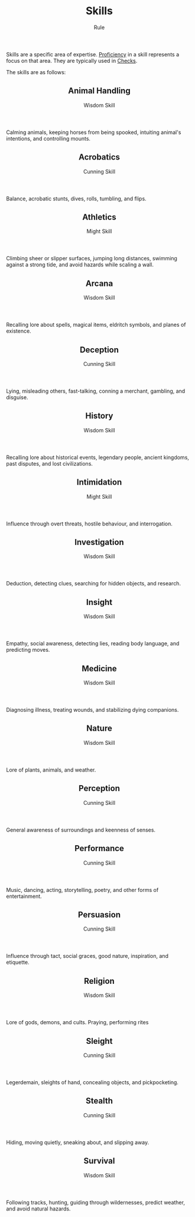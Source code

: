 <header>

# Skills

<p class="subheading">Rule</p>

</header>

Skills are a specific area of expertise. [Proficiency](pages/rules/proficiency.md) in a skill represents a focus on that area. They are typically used in [Checks](pages/rules/rolling/checks.md).

The skills are as follows:

<section class="small summaries">

<section class="summary">

<header>

## Animal Handling

Wisdom Skill

</header>

Calming animals, keeping horses from being spooked, intuiting animal's intentions, and controlling mounts.

</section>

<section class="summary">

<header>

## Acrobatics

Cunning Skill

</header>

Balance, acrobatic stunts, dives, rolls, tumbling, and flips.

</section>

<section class="summary">

<header>

##  Athletics

Might Skill

</header>

Climbing sheer or slipper surfaces, jumping long distances, swimming against a strong tide, and avoid hazards while scaling a wall.

</section>

<section class="summary">

<header>

## Arcana

Wisdom Skill

</header>

Recalling lore about spells, magical items, eldritch symbols, and planes of existence.

</section>

<section class="summary">

<header>

## Deception

Cunning Skill

</header>

Lying, misleading others, fast-talking, conning a merchant, gambling, and disguise.

</section>

<section class="summary">

<header>

## History

Wisdom Skill

</header>

Recalling lore about historical events, legendary people, ancient kingdoms, past disputes, and lost civilizations.

</section>

<section class="summary">

<header>

## Intimidation

Might Skill

</header>

Influence through overt threats, hostile behaviour, and interrogation.

</section>

<section class="summary">

<header>

## Investigation

Wisdom Skill

</header>

Deduction, detecting clues, searching for hidden objects, and research.

</section>

<section class="summary">

<header>

## Insight

Wisdom Skill

</header>

Empathy, social awareness, detecting lies, reading body language, and predicting moves.

</section>

<section class="summary">

<header>

## Medicine

Wisdom Skill

</header>

Diagnosing illness, treating wounds, and stabilizing dying companions.

</section>

<section class="summary">

<header>

## Nature

Wisdom Skill

</header>

Lore of plants, animals, and weather.

</section>

<section class="summary">

<header>

## Perception

Cunning Skill

</header>

General awareness of surroundings and keenness of senses.

</section>

<section class="summary">

<header>

## Performance

Cunning Skill

</header>

Music, dancing, acting, storytelling, poetry, and other forms of entertainment.

</section>

<section class="summary">

<header>

## Persuasion

Cunning Skill

</header>

Influence through tact, social graces, good nature, inspiration, and etiquette.

</section>

<section class="summary">

<header>

## Religion

Wisdom Skill

</header>

Lore of gods, demons, and cults. Praying, performing rites

</section>

<section class="summary">

<header>

## Sleight

Cunning Skill

</header>

Legerdemain, sleights of hand, concealing objects, and pickpocketing.

</section>

<section class="summary">

<header>

## Stealth

Cunning Skill

</header>

Hiding, moving quietly, sneaking about, and slipping away.

</section>

<section class="summary">

<header>

## Survival

Wisdom Skill

</header>

Following tracks, hunting, guiding through wildernesses, predict weather, and avoid natural hazards.

</section>
</section>
